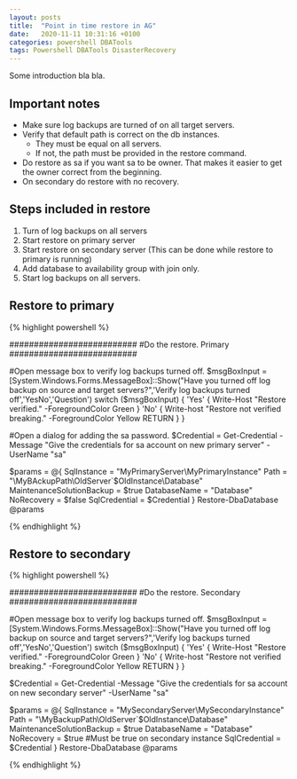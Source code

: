 ```yaml
---
layout: posts
title:  "Point in time restore in AG"
date:   2020-11-11 10:31:16 +0100
categories: powershell DBATools
tags: Powershell DBATools DisasterRecovery
---
```


Some introduction bla bla.

## Important notes

- Make sure log backups are turned of on all target servers.
- Verify that default path is correct on the db instances. 
   - They must be equal on all servers.
   - If not, the path must be provided in the restore command.
- Do restore as sa if you want sa to be owner. That makes it easier to get the owner correct from the beginning.
- On secondary do restore with no recovery.

## Steps included in restore

1. Turn of log backups on all servers
2. Start restore on primary server
3. Start restore on secondary server (This can be done while restore to primary is running)
4. Add database to availability group with join only.
5. Start log backups on all servers.

## Restore to primary


{% highlight powershell %}

##########################
#Do the restore. Primary
##########################

#Open message box to verify log backups turned off.
$msgBoxInput = [System.Windows.Forms.MessageBox]::Show("Have you turned off log backup on source and target servers?",'Verify log backups turned off','YesNo','Question')
switch  ($msgBoxInput) {
    'Yes' {
        Write-Host "Restore verified." -ForegroundColor Green
    }
    'No' {
        Write-host "Restore not verified breaking." -ForegroundColor Yellow
        RETURN
    }
}

#Open a dialog for adding the sa password.
$Credential = Get-Credential -Message "Give the credentials for sa account on new primary server" -UserName "sa"

$params = @{
    SqlInstance = "MyPrimaryServer\MyPrimaryInstance"
    Path = "\\MyBAckupPath\OldServer`$OldInstance\Database"
    MaintenanceSolutionBackup = $true
    DatabaseName = "Database" 
    NoRecovery = $false
    SqlCredential = $Credential
}
Restore-DbaDatabase @params

{% endhighlight %}


## Restore to secondary

{% highlight powershell %}

##########################
#Do the restore. Secondary
##########################

#Open message box to verify log backups turned off.
$msgBoxInput = [System.Windows.Forms.MessageBox]::Show("Have you turned off log backup on source and target servers?",'Verify log backups turned off','YesNo','Question')
switch  ($msgBoxInput) {
    'Yes' {
        Write-Host "Restore verified." -ForegroundColor Green
    }
    'No' {
        Write-host "Restore not verified breaking." -ForegroundColor Yellow
        RETURN
    }
}


$Credential = Get-Credential -Message "Give the credentials for sa account on new secondary server" -UserName "sa"

$params = @{
    SqlInstance = "MySecondaryServer\MySecondaryInstance"
    Path = "\\MyBackupPath\OldServer`$OldInstance\Database"
    MaintenanceSolutionBackup = $true
    DatabaseName = "Database"
    NoRecovery = $true #Must be true on secondary instance
    SqlCredential = $Credential
}
Restore-DbaDatabase @params

{% endhighlight %}
